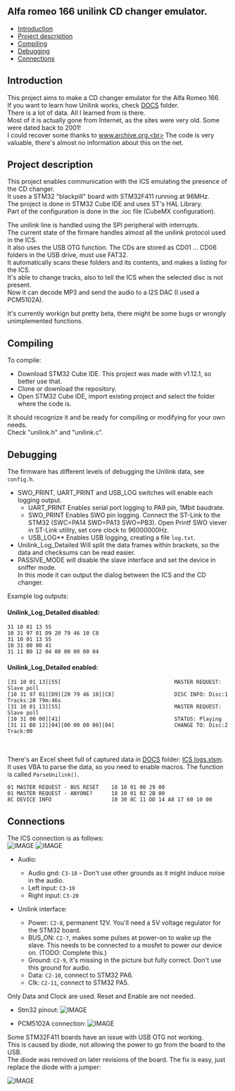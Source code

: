 ## Alfa romeo 166 unilink CD changer emulator.

<!-- MarkdownTOC -->

* [Introduction](#intro)
* [Project description](#description)
* [Compiling](#compiling)
* [Debugging](#debugging)
* [Connections](#connections)

<!-- /MarkdownTOC -->

<a id="intro"></a>
## Introduction
This project aims to make a CD changer emulator for the Alfa Romeo 166.<br>
If you want to learn how Unilink works, check [DOCS](/DOCS) folder.<br>
There is a lot of data. All I learned from is there.<br>
Most of it is actually gone from Internet, as the sites were very old. Some were dated back to 2001!<br>
I could recover some thanks to www.archive.org.<br>
The code is very valuable, there's almost no information about this on the net.<br>

<a id="description"></a>
## Project description
This project enables communication with the ICS emulating the presence of the CD changer.<br>
It uses a STM32 "blackpill" board with STM32F411 running at 96MHz.<br>
The project is done in STM32 Cube IDE and uses ST's HAL Library.<br>
Part of the configuration is done in the .ioc file (CubeMX configuration).<br>

The unilink line is handled using the SPI peripheral with interrupts.<br> 
The current state of the firmare handles almost all the unilink protocol used in the ICS.<br>
It also uses the USB OTG function. The CDs are stored as CD01 ... CD06 folders in the USB drive, must use FAT32.<br>
It automatically scans these folders and its contents, and makes a listing for the ICS.<br>
It's able to change tracks, also to tell the ICS when the selected disc is not present.<br>
Now it can decode MP3 and send the audio to a I2S DAC (I used a PCM5102A).<br>

It's currently workign but pretty beta, there might be some bugs or wrongly unimplemented functions.<br> 

<a id="compiling"></a>
## Compiling

To compile:<br>
- Download STM32 Cube IDE. This project was made with v1.12.1, so better use that.
- Clone or download the repository.
- Open STM32 Cube IDE, import existing project and select the folder where the code is.

It should recognize it and be ready for compiling or modifying for your own needs.<br>
Check "unilink.h" and "unilink.c". 
  
 
  
<a id="debugging"></a>
## Debugging

The firmware has different levels of debugging the Unilink data, see `config.h`.<br>

  - SWO_PRINT, UART_PRINT and USB_LOG switches will enable each logging output.<br>
    - UART_PRINT Enables serial port logging to PA9 pin, 1Mbit baudrate.
    - SWO_PRINT Enables SWO pin logging. Connect the ST-Link to the STM32 (SWC=PA14 SWD=PA13 SWO=PB3).
      Open Printf SWO viever in ST-Link utility, set core clock to 96000000Hz.
    - USB_LOG** Enables USB logging, creating a file `log.txt`.
  - Unilink_Log_Detailed Will split the data frames within brackets, so the data and checksums can be read easier.
  - PASSIVE_MODE will disable the slave interface and set the device in sniffer mode.<br>
  In this mode it can output the dialog between the ICS and the CD changer.
  
 Example log outputs:<br>
 
####  Unilink_Log_Detailed disabled: 
    31 10 01 13 55
    10 31 97 01 D9 20 79 46 10 C8
    31 10 01 13 55
    10 31 00 00 41
    31 11 B0 12 04 00 00 00 00 04  
    
####  Unilink_Log_Detailed enabled: 
    [31 10 01 13][55]                                    MASTER REQUEST: Slave poll
    [10 31 97 01][D9][20 79 46 10][C8]                   DISC INFO: Disc:1 Tracks:20 79m:46s
    [31 10 01 13][55]                                    MASTER REQUEST: Slave poll
    [10 31 00 00][41]                                    STATUS: Playing
    [31 11 B0 12][04][00 00 00 00][04]                   CHANGE TO: Disc:2 Track:00 
    
<br><br>
There's an Excel sheet full of captured data in [DOCS](/DOCS) folder: [ICS logs.xlsm](/DOCS/ICS%20logs.xlsm).<br>
It uses VBA to parse the data, so you need to enable macros. The function is called `ParseUnilink()`.<br>
  
    01 MASTER REQUEST - BUS RESET    18 10 01 00 29 00
    01 MASTER REQUEST - ANYONE?      18 10 01 02 2B 00
    8C DEVICE INFO                   10 30 8C 11 DD 14 A8 17 60 10 00

 
<a id="connections"></a>
## Connections

The ICS connection is as follows:<br>
![IMAGE](/DOCS/ICS_pinout.jpg)
![IMAGE](/DOCS/ICS_pinout2.jpg)
  
  - Audio:
    - Audio gnd: `C3-18` - Don't use other grounds as it might induce noise in the audio.
    - Left input: `C3-19`
    - Right input: `C3-20`
    
  - Unilink interface:
    - Power: `C2-8`, permanent 12V. You'll need a 5V voltage regulator for the STM32 board.
    - BUS_ON: `C2-7`, makes some pulses at power-on to wake up the slave. This needs to be connected to a mosfet to power our device on. (TODO: Complete this.)
    - Ground: `C2-9`, it's  missing in the picture but fully correct. Don't use this ground for audio.
    - Data: `C2-10`, connect to STM32 PA6.
    - Clk: `C2-11`, connect to STM32 PA5.
    
Only Data and Clock are used. Reset and Enable are not needed.


  - Stm32 pinout:
  ![IMAGE](/DOCS/stm32_pinout.png)


  - PCM5102A connection:
  ![IMAGE](/DOCS/PCM5102A.jpg)

Some STM32F411 boards have an issue with USB OTG not working.<br>
This is caused by diode, not allowing the power to go from the board to the USB.<br>
The diode was removed on later revisions of the board. The fix is easy, just replace the diode with a jumper:

![IMAGE](/DOCS/411_OTGFIX.jpg)
